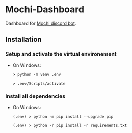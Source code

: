 # Mochi-Dashboard
Dashboard for [Mochi discord bot](https://github.com/holy-tanuki/Ether-Bot).

## Installation

### Setup and activate the virtual environement

- On Windows:
  ```
  > python -m venv .env
  ``` 
  ```
  > .env/Scripts/activate
  ```

### Install all dependencies

- On Windows:
  ```
  (.env) > python -m pip install --upgrade pip
  ``` 
  ```
  (.env) > python -r pip install -r requirements.txt
  ```
